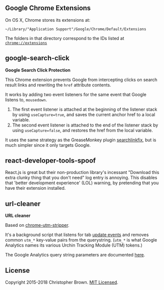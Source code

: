 ## Google Chrome Extensions

On OS X, Chrome stores its extensions at:

    ~/Library/"Application Support"/Google/Chrome/Default/Extensions

The folders in that directory correspond to the IDs listed at [`chrome://extensions`](chrome://extensions/)


## google-search-click

**Google Search Click Protection**

This Chrome extension prevents Google from intercepting clicks on search result links and rewriting the `href` attribute contents.

It works by adding two event listeners for the same event that Google listens to, `mousedown`.

1. The first event listener is attached at the beginning of the listener stack by using `useCapture=true`, and saves the current anchor href to a local variable.
2. The second event listener is attached to the end of the listener stack by using `useCapture=false`, and restores the href from the local variable.

It uses the same strategy as the GreaseMonkey plugin [searchlinkfix](https://github.com/palant/searchlinkfix/blob/master/lib/content.js), but is much simpler since it only targets Google.


## react-developer-tools-spoof

React.js is great but their non-production library's incessant "Download this extra clunky thing that you don't need" log entry is annoying. This disables that 'better development experience' (LOL) warning, by pretending that you have their extension installed.


## url-cleaner

**URL cleaner**

Based on [chrome-utm-stripper](https://github.com/jparise/chrome-utm-stripper).

It's a background script that listens for tab [update events](https://developer.chrome.com/extensions/tabs#event-onUpdated) and removes common `utm_*` key-value pairs from the querystring.
(`utm_*` is what Google Analytics names its various Urchin Tracking Module (UTM) tokens.)

The Google Analytics query string parameters are documented [here](https://support.google.com/analytics/answer/1033867).


## License

Copyright 2015-2018 Christopher Brown.
[MIT Licensed](https://chbrown.github.io/licenses/MIT/#2015-2018).

